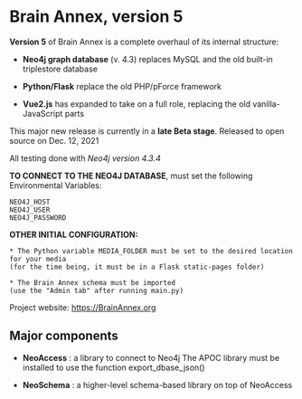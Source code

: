 # Brain Annex, version 5

**Version 5** of Brain Annex is a complete overhaul of its internal structure:

* **Neo4j graph database** (v. 4.3) replaces MySQL and the old built-in triplestore database


* **Python/Flask** replace the old PHP/pForce framework


* **Vue2.js** has expanded to take on a full role, replacing the old vanilla-JavaScript parts

This major new release is currently in a **late Beta stage**.  Released to open source on Dec. 12, 2021

All testing done with *Neo4j version 4.3.4*

**TO CONNECT TO THE NEO4J DATABASE**, must set the following Environmental Variables:

    NEO4J_HOST
    NEO4J_USER
    NEO4J_PASSWORD

**OTHER INITIAL CONFIGURATION:**

    * The Python variable MEDIA_FOLDER must be set to the desired location for your media
    (for the time being, it must be in a Flask static-pages folder)
    
    * The Brain Annex schema must be imported
    (use the "Admin tab" after running main.py) 

Project website: https://BrainAnnex.org

## Major components
* **NeoAccess** : a library to connect to Neo4j
                  The APOC library must be installed to use the function export_dbase_json()


* **NeoSchema** : a higher-level schema-based library on top of NeoAccess